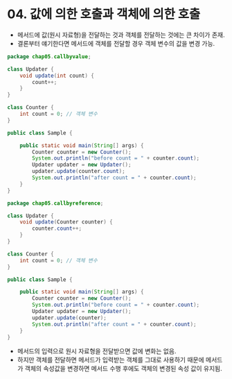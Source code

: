 # 04. 값에 의한 호출과 객체에 의한 호출
- 메서드에 값(원시 자료형)을 전달하는 것과 객체를 전달하는 것에는 큰 차이가 존재.
- 결론부터 얘기한다면 메서드에 객체를 전달할 경우 객체 변수의 값을 변경 가능.
```java
package chap05.callbyvalue;

class Updater {
	void update(int count) {
		count++;
	}
}

class Counter {
	int count = 0; // 객체 변수
}

public class Sample {

	public static void main(String[] args) {
		Counter counter = new Counter();
		System.out.println("before count = " + counter.count);
		Updater updater = new Updater();
		updater.update(counter.count);
		System.out.println("after count = " + counter.count);
	}
}
```
```java
package chap05.callbyreference;

class Updater {
	void update(Counter counter) {
		counter.count++;
	}
}

class Counter {
	int count = 0; // 객체 변수
}

public class Sample {

	public static void main(String[] args) {
		Counter counter = new Counter();
		System.out.println("before count = " + counter.count);
		Updater updater = new Updater();
		updater.update(counter);
		System.out.println("after count = " + counter.count);
	}
}
```
- 메서드의 입력으로 원시 자료형을 전달받으면 값에 변화는 없음.
- 하지만 객체를 전달하면 메서드가 입력받는 객체를 그대로 사용하기 때문에 메서드가 객체의 속성값을 변경하면 메서드 수행 후에도 객체의 변경된 속성 값이 유지됨.
